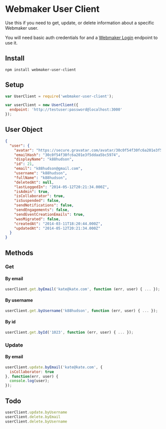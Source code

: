 # Webmaker User Client

Use this if you need to get, update, or delete information about a specific Webmaker user.

You will need basic auth credentials for and a [Webmaker Login](https://github.com/mozilla/login.webmaker.org) endpoint to use it.

## Install

`npm install webmaker-user-client`


## Setup

```js
var UserClient = require('webmaker-user-client');

var userClient = new UserClient({
  endpoint: 'http://testuser:password@localhost:3000'
});
```

## User Object

```json
{
  "user": {
    "avatar": "https://secure.gravatar.com/avatar/30c0f54f30fc6a201e3f5ddaa5bc5974?s=26&d=https%3A%2F%2Fstuff.webmaker.org%2Favatars%2Fwebmaker-avatar-44x44.png",
    "emailHash": "30c0f54f30fc6a201e3f5ddaa5bc5974",
    "displayName": "k88hudson",
    "id": 21,
    "email": "k88hudson@gmail.com",
    "username": "k88hudson",
    "fullName": "k88hudson",
    "deletedAt": null,
    "lastLoggedIn": "2014-05-12T20:21:34.000Z",
    "isAdmin": true,
    "isCollaborator": true,
    "isSuspended": false,
    "sendNotifications": false,
    "sendEngagements": false,
    "sendEventCreationEmails": true,
    "wasMigrated": false,
    "createdAt": "2014-03-11T18:20:44.000Z",
    "updatedAt": "2014-05-12T20:21:34.000Z"
  }
}
```

## Methods

### Get

#### By email

```js
userClient.get.byEmail('kate@kate.com', function (err, user) { ... });
```

#### By username

```js
userClient.get.byUsername('k88hudson', function (err, user) { ... });
```

#### By id

```js
userClient.get.byId('1023', function (err, user) { ... });
```

### Update

#### By email

```js
userClient.update.byEmail('kate@kate.com', {
  isCollaborator: true
}, function(err, user) {
  console.log(user);
});
```

## Todo

```js
userClient.update.byUsername
userClient.delete.byEmail
userClient.delete.byUsername

```
